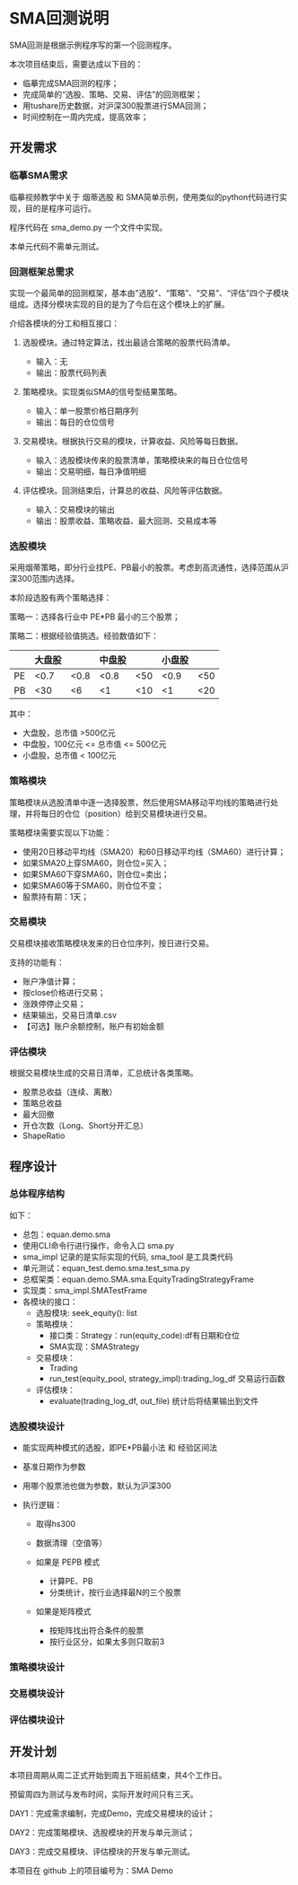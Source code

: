 # SMA回测说明

SMA回测是根据示例程序写的第一个回测程序。

本次项目结束后，需要达成以下目的：

- 临摹完成SMA回测的程序；
- 完成简单的“选股、策略、交易、评估”的回测框架；
- 用tushare历史数据，对沪深300股票进行SMA回测；
- 时间控制在一周内完成，提高效率；



## 开发需求

### 临摹SMA需求

临摹视频教学中关于 烟蒂选股 和 SMA简单示例，使用类似的python代码进行实现，目的是程序可运行。

程序代码在 sma_demo.py 一个文件中实现。

本单元代码不需单元测试。



### 回测框架总需求

实现一个最简单的回测框架，基本由"选股"、“策略”、“交易”、“评估”四个子模块组成。选择分模块实现的目的是为了今后在这个模块上的扩展。

介绍各模块的分工和相互接口：

1. 选股模块。通过特定算法，找出最适合策略的股票代码清单。
   - 输入：无
   - 输出：股票代码列表
2. 策略模块。实现类似SMA的信号型结果策略。
   - 输入：单一股票价格日期序列
   - 输出：每日的仓位信号

3. 交易模块。根据执行交易的模块，计算收益、风险等每日数据。
   - 输入：选股模块传来的股票清单，策略模块来的每日仓位信号
   - 输出：交易明细，每日净值明细
4. 评估模块。回测结束后，计算总的收益、风险等评估数据。
   - 输入：交易模块的输出
   - 输出：股票收益、策略收益、最大回测、交易成本等

### 选股模块

采用烟蒂策略，即分行业找PE、PB最小的股票。考虑到高流通性，选择范围从沪深300范围内选择。

本阶段选股有两个策略选择：

策略一：选择各行业中 PE*PB 最小的三个股票；

策略二：根据经验值挑选。经验数值如下：

|      | 大盘股 |      | 中盘股 |      | 小盘股 |      |
| ---- | ------ | ---- | ------ | ---- | ------ | ---- |
| PE   | <0.7   | <0.8 | <0.8   | <50  | <0.9   | <50  |
| PB   | <30    | <6   | <1     | <10  | <1     | <20  |

其中：

- 大盘股，总市值 >500亿元
- 中盘股，100亿元 <= 总市值 <= 500亿元 
- 小盘股，总市值 < 100亿元



### 策略模块

策略模块从选股清单中逐一选择股票，然后使用SMA移动平均线的策略进行处理，并将每日的仓位（position）给到交易模块进行交易。

策略模块需要实现以下功能：

- 使用20日移动平均线（SMA20）和60日移动平均线（SMA60）进行计算；
- 如果SMA20上穿SMA60，则仓位=买入；
- 如果SMA60下穿SMA60，则仓位=卖出；
- 如果SMA60等于SMA60，则仓位不变；
- 股票持有期：1天； 



### 交易模块

交易模块接收策略模块发来的日仓位序列，按日进行交易。

支持的功能有：

- 账户净值计算；
- 按close价格进行交易；
- 涨跌停停止交易；
- 结果输出，交易日清单.csv
- 【可选】账户余额控制，账户有初始金额



### 评估模块

根据交易模块生成的交易日清单，汇总统计各类策略。

- 股票总收益（连续、离散）
- 策略总收益
- 最大回撤
- 开仓次数（Long、Short分开汇总）
- ShapeRatio



## 程序设计

### 总体程序结构

如下：

- 总包：equan.demo.sma
- 使用CLI命令行进行操作，命令入口 sma.py
- sma_impl 记录的是实际实现的代码, sma_tool 是工具类代码
- 单元测试：equan_test.demo.sma.test_sma.py
- 总框架类：equan.demo.SMA.sma.EquityTradingStrategyFrame
- 实现类：sma_impl.SMATestFrame
- 各模块的接口：
  - 选股模块:   seek_equity(): list
  - 策略模块：
    - 接口类：Strategy：run(equity_code):df有日期和仓位
    - SMA实现：SMAStrategy
  - 交易模块：
    - Trading
    - run_test(equity_pool, strategy_impl):trading_log_df   交易运行函数
  - 评估模块：
    - evaluate(trading_log_df, out_file) 统计后将结果输出到文件



### 选股模块设计

- 能实现两种模式的选股，即PE*PB最小法 和 经验区间法

- 基准日期作为参数

- 用哪个股票池也做为参数，默认为沪深300

- 执行逻辑：

  - 取得hs300

  - 数据清理（空值等）

  - 如果是 PEPB 模式

    - 计算PE、PB
    - 分类统计，按行业选择最N的三个股票

  - 如果是矩阵模式

    - 按矩阵找出符合条件的股票
    - 按行业区分，如果太多则只取前3

    



### 策略模块设计



### 交易模块设计



### 评估模块设计













## 开发计划

本项目周期从周二正式开始到周五下班前结束，共4个工作日。

预留周四为测试与发布时间，实际开发时间只有三天。

DAY1：完成需求编制，完成Demo，完成交易模块的设计；

DAY2：完成策略模块、选股模块的开发与单元测试；

DAY3：完成交易模块、评估模块的开发与单元测试。

本项目在 github 上的项目编号为：SMA Demo















